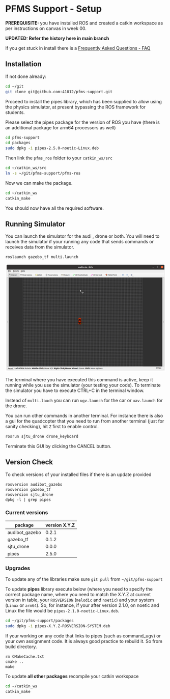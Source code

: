 

PFMS Support - Setup
=========================

**PREREQUISITE:** you have installed ROS and created a catkin workspace as per instructions on canvas in week 00. 

**UPDATED: Refer the history here in main branch**

If you get stuck in install there is a [Frequently Asked Questions - FAQ](./FAQ.md)

## Installation

If not done already:

```bash
cd ~/git
git clone git@github.com:41012/pfms-support.git
```

Proceed to install the pipes library, which has been supplied to allow using the physics simulator, at present bypassing the ROS framework for students.

Please select the pipes package for the version of ROS you have (there is an additional package for arm64 processors as well)

```bash
cd pfms-support
cd packages
sudo dpkg -i pipes-2.5.0-noetic-Linux.deb
```

Then link the `pfms_ros` folder to your `catkin_ws/src`

```bash
cd ~/catkin_ws/src
ln -s ~/git/pfms-support/pfms-ros 
```
Now we can make the package.

```bash
cd ~/catkin_ws
catkin_make
```

You should now have all the required software. 

## Running Simulator

You can launch the simulator for the audi , drone or both. You will need to launch the simulator if your running any code that sends commands or receives data from the simulator. 

```
roslaunch gazebo_tf multi.launch
```
<img src="./images/rviz_multi.png" alt="rviz_multi" style="zoom:50%;" />

The terminal where you have executed this command is active, keep it running while you use the simulator (your testing your code). To terminate the simulator you have to execute CTRL+C in the terminal window.

Instead of `multi.lauch` you can run `ugv.launch` for the car or `uav.launch` for the drone.

You can run other commands in another terminal.  For instance there is also a gui for the quadcopter that you need to run from another terminal (just for sanity checking), hit `Z` first to enable control.

```bash
rosrun sjtu_drone drone_keyboard
```

Terminate this GUI by clicking the CANCEL button.

Version Check
-------------------------

To check versions of your installed files if there is an update provided

```
rosversion audibot_gazebo
rosversion gazebo_tf
rosversion sjtu_drone
dpkg -l | grep pipes
```

### Current versions

| package        | version  X.Y.Z |
| -------------- | -------------- |
| audibot_gazebo | 0.2.1          |
| gazebo_tf      | 0.1.2          |
| sjtu_drone     | 0.0.0          |
| pipes          | 2.5.0          |

### Upgrades

To update any of the libraries make sure `git pull` from `~/git/pfms-support`

To update **pipes** library execute below (where you need to specify the correct package name, where you need to match the X.Y.Z at current version in table,  your `ROSVERSION` (`melodic` and `noetic`) and your system (`Linux` or `arm64`). So, for instance, if your after version 2.1.0, on noetic and Linux the file would be `pipes-2.1.0-noetic-Linux.deb`.

```bash
cd ~/git/pfms-support/packages
sudo dpkg -i pipes-X.Y.Z-ROSVERSION-SYSTEM.deb
```

If your working on any code that links to pipes (such as command_ugv) or your own assignment code. It is always good practice to rebuild it. So from build directory.

```
rm CMakeCache.txt
cmake ..
make
```

To update **all other packages** recompile your catkin workspace

```bash
cd ~/catkin_ws
catkin_make
```
